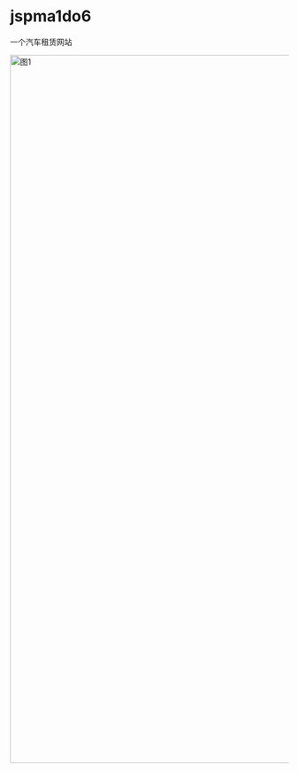 # jspma1do6
一个汽车租赁网站

<img width="1280" alt="图1" src="https://github.com/yxzh1/jspma1do6/assets/94657643/551fe576-819c-42ae-af51-c43518e9f972">



